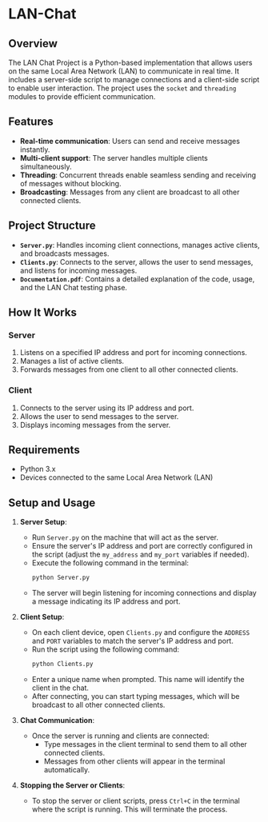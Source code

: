 # LAN-Chat

## Overview
The LAN Chat Project is a Python-based implementation that allows users on the same Local Area Network (LAN) to communicate in real time. It includes a server-side script to manage connections and a client-side script to enable user interaction. The project uses the `socket` and `threading` modules to provide efficient communication.

## Features
- **Real-time communication**: Users can send and receive messages instantly.
- **Multi-client support**: The server handles multiple clients simultaneously.
- **Threading**: Concurrent threads enable seamless sending and receiving of messages without blocking.
- **Broadcasting**: Messages from any client are broadcast to all other connected clients.


## Project Structure
- **`Server.py`**: Handles incoming client connections, manages active clients, and broadcasts messages.
- **`Clients.py`**: Connects to the server, allows the user to send messages, and listens for incoming messages.
- **`Documentation.pdf`**: Contains a detailed explanation of the code, usage, and the LAN Chat testing phase.

## How It Works
### Server
1. Listens on a specified IP address and port for incoming connections.
2. Manages a list of active clients.
3. Forwards messages from one client to all other connected clients.

### Client
1. Connects to the server using its IP address and port.
2. Allows the user to send messages to the server.
3. Displays incoming messages from the server.

## Requirements
- Python 3.x
- Devices connected to the same Local Area Network (LAN)

## Setup and Usage
1. **Server Setup**:
   - Run `Server.py` on the machine that will act as the server.
   - Ensure the server's IP address and port are correctly configured in the script (adjust the `my_address` and `my_port` variables if needed).
   - Execute the following command in the terminal:
     ```bash
     python Server.py
     ```
   - The server will begin listening for incoming connections and display a message indicating its IP address and port.

2. **Client Setup**:
   - On each client device, open `Clients.py` and configure the `ADDRESS` and `PORT` variables to match the server's IP address and port.
   - Run the script using the following command:
     ```bash
     python Clients.py
     ```
   - Enter a unique name when prompted. This name will identify the client in the chat.
   - After connecting, you can start typing messages, which will be broadcast to all other connected clients.

3. **Chat Communication**:
   - Once the server is running and clients are connected:
     - Type messages in the client terminal to send them to all other connected clients.
     - Messages from other clients will appear in the terminal automatically.

4. **Stopping the Server or Clients**:
   - To stop the server or client scripts, press `Ctrl+C` in the terminal where the script is running. This will terminate the process.
